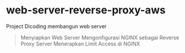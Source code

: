 # web-server-reverse-proxy-aws
Project Dicoding membangun web server

> Menyiapkan Web Server
> Mengonfigurasi NGINX sebagai Reverse Proxy Server
> Menerapkan Limit Access di NGINX
